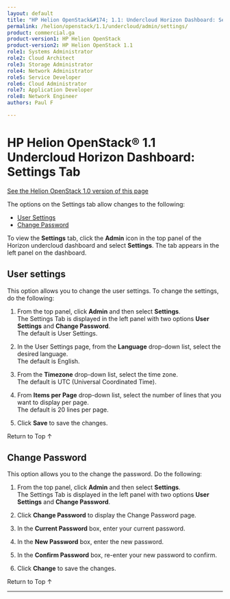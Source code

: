 ```yaml
---
layout: default
title: "HP Helion OpenStack&#174; 1.1: Undercloud Horizon Dashboard: Settings Tab"
permalink: /helion/openstack/1.1/undercloud/admin/settings/
product: commercial.ga
product-version1: HP Helion OpenStack
product-version2: HP Helion OpenStack 1.1
role1: Systems Administrator 
role2: Cloud Architect 
role3: Storage Administrator 
role4: Network Administrator 
role5: Service Developer 
role6: Cloud Administrator 
role7: Application Developer 
role8: Network Engineer 
authors: Paul F

---
```

<!--PUBLISHED-->



<script> 

function PageRefresh { 
onLoad="window.refresh"
}

PageRefresh();

</script>

 

#  HP Helion OpenStack&#174; 1.1 Undercloud Horizon Dashboard: Settings Tab
[See the Helion OpenStack 1.0 version of this page](/helion/openstack/undercloud/admin/settings/)

The options on the Settings tab allow changes to the following:

* [User Settings](#user-settings)
* [Change Password](#change-password) 

To view the **Settings** tab, click the **Admin** icon in the top panel of the Horizon undercloud dashboard and select **Settings**. The tab appears in the left panel on the dashboard.

## User settings<a name="user-settings"></a>

This option allows you to change the user settings. To change the settings, do the following:

1. From the top panel, click **Admin** and then select **Settings**.<br /> The Settings Tab is displayed in the left panel with two options **User Settings** and **Change Password**.<br />The default is User Settings.

2. In the User Settings page, from the **Language** drop-down list, select the desired language.<br /> The default is English. <br />

3. From the **Timezone** drop-down list, select the time zone. <br /> The default is UTC (Universal Coordinated Time). <br />

4. From **Items per Page** drop-down list, select the number of lines that you want to display per page.<br /> The default is 20 lines per page.<br />

5. Click **Save** to save the changes. 

<a href="#top" style="padding:14px 0px 14px 0px; text-decoration: none;"> Return to Top &#8593; </a>

## Change Password<a name="change-password"></a>

This option allows you to the change the password. Do the following:

1. From the top panel, click **Admin** and then select **Settings**.<br /> The Settings Tab is displayed in the left panel with two options **User Settings** and **Change Password**.

2. Click **Change Password** to display the Change Password page.

3. In the **Current Password** box, enter your current password.

4. In the **New Password** box, enter the new password.

5. In the **Confirm Password** box, re-enter your new password to confirm.

6. Click **Change** to save the changes.  


<a href="#top" style="padding:14px 0px 14px 0px; text-decoration: none;"> Return to Top &#8593; </a>

----
